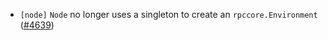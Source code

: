 - `[node]` `Node` no longer uses a singleton to create an `rpccore.Environment`
  ([\#4639](https://github.com/cometbft/cometbft/pull/4639))